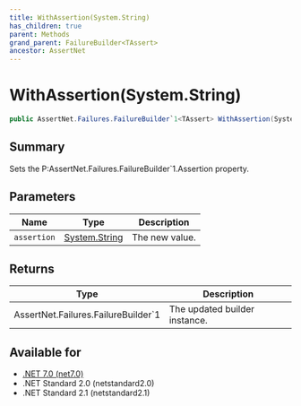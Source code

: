 ```yaml
---
title: WithAssertion(System.String)
has_children: true
parent: Methods
grand_parent: FailureBuilder<TAssert>
ancestor: AssertNet
---
```

# WithAssertion(System.String)

```csharp
public AssertNet.Failures.FailureBuilder`1<TAssert> WithAssertion(System.String assertion);
```

## Summary
Sets the P:AssertNet.Failures.FailureBuilder`1.Assertion property.

## Parameters
|Name|Type|Description|
|-|-|-|
|`assertion`|[System.String](https://learn.microsoft.com/en-us/dotnet/api/system.string)|The new value.|

## Returns
|Type|Description|
|-|-|
|AssertNet.Failures.FailureBuilder`1<TAssert>|The updated builder instance.|

## Available for
- [.NET 7.0 (net7.0)](https://versionsof.net/core/7.0/)
- .NET Standard 2.0 (netstandard2.0)
- .NET Standard 2.1 (netstandard2.1)
